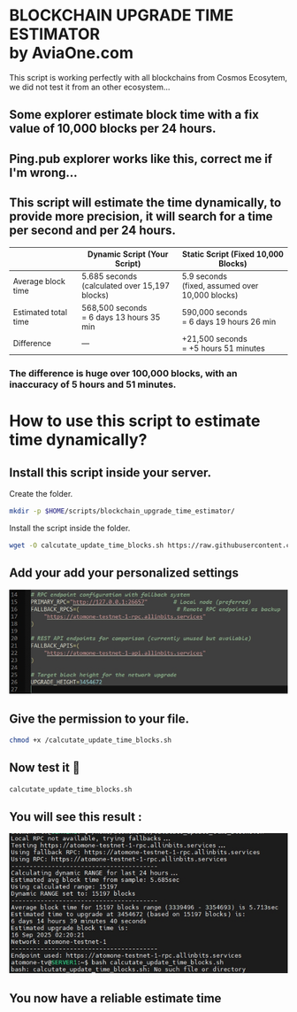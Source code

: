 # BLOCKCHAIN UPGRADE TIME ESTIMATOR<br>by AviaOne.com 
This script is working perfectly with all blockchains from Cosmos Ecosytem, we did not test it from an other ecosystem...
## Some explorer estimate block time with a fix value of 10,000 blocks per 24 hours.
## Ping.pub explorer works like this, correct me if I'm wrong...

## This script will estimate the time dynamically, to provide more precision, it will search for a time per second and per 24 hours.

|                     | Dynamic Script (Your Script)             | Static Script (Fixed 10,000 Blocks)                 |
|---------------------|----------------------------------------|-----------------------------------------------------|
| Average block time  | 5.685 seconds<br>(calculated over 15,197 blocks) | 5.9 seconds<br>(fixed, assumed over 10,000 blocks)     |
| Estimated total time| 568,500 seconds<br>= 6 days 13 hours 35 min| 590,000 seconds<br>= 6 days 19 hours 26 min             |
| Difference          | —                                      | +21,500 seconds<br>= +5 hours 51 minutes                 |
###  The difference is huge over 100,000 blocks, with an inaccuracy of 5 hours and 51 minutes.

# How to use this script to estimate time dynamically?
## Install this script inside your server.
Create the folder.
```sh
mkdir -p $HOME/scripts/blockchain_upgrade_time_estimator/
```
Install the script inside the folder.
```sh
wget -O calcutate_update_time_blocks.sh https://raw.githubusercontent.com/aviaone/scripts/main/blockchain_upgrade_time_estimator/calcutate_update_time_blocks.sh
```
## Add your add your personalized settings
![image](https://github.com/AviaOne/pictures/blob/main/screenshot.2025-09-09%20(8).jpg?raw=true)

## Give the permission to your file.
```sh
chmod +x /calcutate_update_time_blocks.sh
```

## Now test it :rocket:
```sh
calcutate_update_time_blocks.sh
```
## You will see this result :
![image](https://github.com/AviaOne/pictures/blob/main/screenshot.2025-09-09%20(9).jpg?raw=true?raw=true)

## You now have a reliable estimate time

